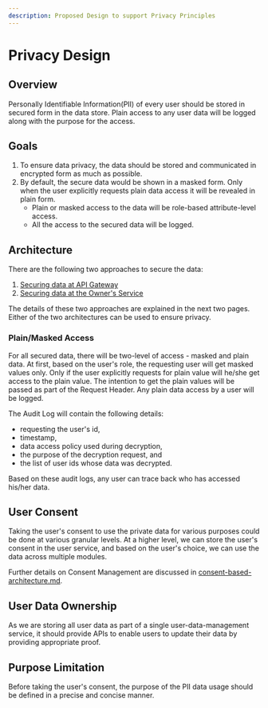 ```yaml
---
description: Proposed Design to support Privacy Principles
---
```


# Privacy Design

## Overview

Personally Identifiable Information(PII) of every user should be stored in secured form in the data store. Plain access to any user data will be logged along with the purpose for the access.&#x20;

## Goals&#x20;

1. To ensure data privacy, the data should be stored and communicated in encrypted form as much as possible.&#x20;
2. By default, the secure data would be shown in a masked form. Only when the user explicitly requests plain data access it will be revealed in plain form.&#x20;
   * Plain or masked access to the data will be role-based attribute-level access.&#x20;
   * All the access to the secured data will be logged.

## Architecture

There are the following two approaches to secure the data:

1. [Securing data at API Gateway](privacy-through-api-gateway.md)
2. [Securing data at the Owner's Service](privacy-through-user-service.md)

The details of these two approaches are explained in the next two pages. Either of the two architectures can be used to ensure privacy.&#x20;

### Plain/Masked Access

For all secured data, there will be two-level of access - masked and plain data. At first, based on the user's role, the requesting user will get masked values only. Only if the user explicitly requests for plain value will he/she get access to the plain value. The intention to get the plain values will be passed as part of the Request Header. Any plain data access by a user will be logged.&#x20;

The Audit Log will contain the following details:&#x20;

* requesting the user's id,&#x20;
* timestamp,&#x20;
* data access policy used during decryption,&#x20;
* the purpose of the decryption request, and&#x20;
* the list of user ids whose data was decrypted.&#x20;

Based on these audit logs, any user can trace back who has accessed his/her data.&#x20;

## User Consent

Taking the user's consent to use the private data for various purposes could be done at various granular levels. At a higher level, we can store the user's consent in the user service, and based on the user's choice, we can use the data across multiple modules.&#x20;

Further details on Consent Management are discussed in [consent-based-architecture.md](../consent-based-architecture.md "mention").

## User Data Ownership

As we are storing all user data as part of a single user-data-management service, it should provide APIs to enable users to update their data by providing appropriate proof.&#x20;

## Purpose Limitation

Before taking the user's consent, the purpose of the PII data usage should be defined in a precise and concise manner.&#x20;
